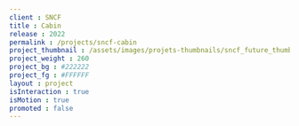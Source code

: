 ```yaml
---
client : SNCF
title : Cabin
release : 2022
permalink : /projects/sncf-cabin
project_thumbnail : /assets/images/projets-thumbnails/sncf_future_thumb.png
project_weight : 260
project_bg : #222222
project_fg : #FFFFFF
layout : project
isInteraction : true
isMotion : true
promoted : false
---
```

